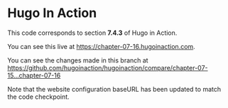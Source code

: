 Hugo In Action
===============

This code corresponds to section **7.4.3** of Hugo in Action.

You can see this live at https://chapter-07-16.hugoinaction.com.

You can see the changes made in this branch at https://github.com/hugoinaction/hugoinaction/compare/chapter-07-15...chapter-07-16

Note that the website configuration baseURL has been updated to match the code checkpoint.

